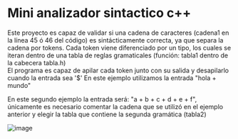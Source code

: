 # Mini analizador sintactico c++

Este proyecto es capaz de validar si una cadena de caracteres (cadena1 en la línea 45 ó 46 del código) es sintácticamente correcta, ya que separa la cadena por tokens.
Cada token viene diferenciado por un tipo, los cuales se iteran dentro de una tabla de reglas gramaticales (función: tabla1 dentro de la cabecera tabla.h) <br>
El programa es capaz de apilar cada token junto con su salida y desapilarlo cuando la entrada sea '$'
En este ejemplo utilizamos la entrada "hola + mundo"


En este segundo ejemplo la entrada será: "a + b + c + d + e + f", únicamente es necesario comentar la cadena que se utilizó en el ejemplo anterior y elegir la tabla que contiene la segunda gramática (tabla2)

![image](https://user-images.githubusercontent.com/80979314/187586754-8a2e1850-5d58-48a9-ad7e-dbc8b2040491.png)
